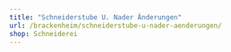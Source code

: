 ```yaml
---
title: "Schneiderstube U. Nader Änderungen"
url: /brackenheim/schneiderstube-u-nader-aenderungen/
shop: Schneiderei
---
```

